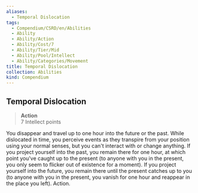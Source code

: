 ```yaml
---
aliases:
  - Temporal Dislocation
tags:
  - Compendium/CSRD/en/Abilities
  - Ability
  - Ability/Action
  - Ability/Cost/7
  - Ability/Tier/Mid
  - Ability/Pool/Intellect
  - Ability/Categories/Movement
title: Temporal Dislocation
collection: Abilities
kind: Compendium
---
```

## Temporal Dislocation  
>**Action**  
>7 Intellect points
  
You disappear and travel up to one hour into the future or the past. While dislocated in time, you perceive events as they transpire from your position using your normal senses, but you can't interact with or change anything. If you project yourself into the past, you remain there for one hour, at which point you've caught up to the present (to anyone with you in the present, you only seem to flicker out of existence for a moment). If you project yourself into the future, you remain there until the present catches up to you (to anyone with you in the present, you vanish for one hour and reappear in the place you left). Action.